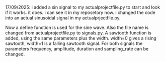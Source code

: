 17/09/2025: i added a sin signal to my actualprojectfile.py to start and look if it works. it does. i can see it in my reposetory now. 
i changed the code into an actual sinusoidal signal in my actualprjectfile.py.



Now a define function is used for the sine wave. Also the file name is changed from actualprojectfile.py to signals.py.
A sawtooth function is added, using the same parameters plus the width. 
        width=0 gives a rising sawtooth, width=1 is a falling sawtooth signal. 
For both signals the parameters frequency, amplitude, duration and sampling_rate can be changed. 